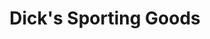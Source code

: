 ---
title: "Dick's Sporting Goods"
url: /albuquerque/dicks-sporting-goods-new-mexico-state-road-528-northwest/
shop: Sport
---